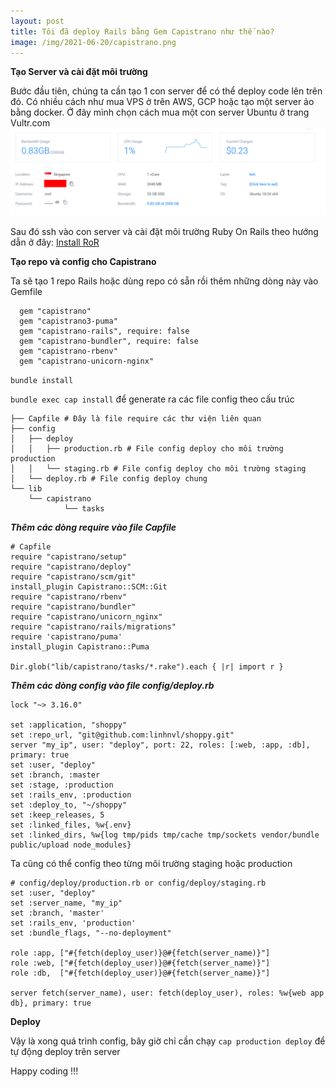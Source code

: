 ```yaml
---
layout: post
title: Tôi đã deploy Rails bằng Gem Capistrano như thế nào?
image: /img/2021-06-20/capistrano.png
---
```



**Tạo Server và cài đặt môi trường**

Bước đầu tiên, chúng ta cần tạo 1 con server để có thể deploy code lên trên đó. Có nhiều cách như mua VPS ở trên AWS, GCP hoặc tạo một server ảo bằng docker. Ở đây mình chọn cách mua một con server Ubuntu ở trang Vultr.com
![Vultr.com](/img/2021-06-20/vps.png)

Sau đó ssh vào con server và cài đặt môi trường Ruby On Rails theo hướng dẫn ở đây:
[Install RoR](https://www.digitalocean.com/community/tutorials/how-to-install-ruby-on-rails-with-rbenv-on-ubuntu-18-04)

**Tạo repo và config cho Capistrano**

Ta sẽ tạo 1 repo Rails hoặc dùng repo có sẵn rồi thêm những dòng này vào Gemfile
```
  gem "capistrano"
  gem "capistrano3-puma"
  gem "capistrano-rails", require: false
  gem "capistrano-bundler", require: false
  gem "capistrano-rbenv"
  gem "capistrano-unicorn-nginx"
```
`bundle install`

`bundle exec cap install` để generate ra các file config theo cấu trúc
```
├── Capfile # Đây là file require các thư viện liên quan
├── config
│   ├── deploy
│   │   ├── production.rb # File config deploy cho môi trường production
│   │   └── staging.rb # File config deploy cho môi trường staging
│   └── deploy.rb # File config deploy chung
└── lib
    └── capistrano
            └── tasks
```
***Thêm các dòng require vào file Capfile***
```
# Capfile
require "capistrano/setup"
require "capistrano/deploy"
require "capistrano/scm/git"
install_plugin Capistrano::SCM::Git
require "capistrano/rbenv"
require "capistrano/bundler"
require "capistrano/unicorn_nginx"
require "capistrano/rails/migrations"
require 'capistrano/puma'
install_plugin Capistrano::Puma

Dir.glob("lib/capistrano/tasks/*.rake").each { |r| import r }
```
***Thêm các dòng config vào file config/deploy.rb***
```
lock "~> 3.16.0"

set :application, "shoppy"
set :repo_url, "git@github.com:linhnvl/shoppy.git"
server "my_ip", user: "deploy", port: 22, roles: [:web, :app, :db], primary: true
set :user, "deploy"
set :branch, :master
set :stage, :production
set :rails_env, :production
set :deploy_to, "~/shoppy"
set :keep_releases, 5
set :linked_files, %w{.env}
set :linked_dirs, %w{log tmp/pids tmp/cache tmp/sockets vendor/bundle public/upload node_modules}
```
Ta cũng có thể config theo từng môi trường staging hoặc production
```
# config/deploy/production.rb or config/deploy/staging.rb
set :user, "deploy"
set :server_name, "my_ip"
set :branch, 'master'
set :rails_env, 'production'
set :bundle_flags, "--no-deployment"

role :app, ["#{fetch(deploy_user)}@#{fetch(server_name)}"]
role :web, ["#{fetch(deploy_user)}@#{fetch(server_name)}"]
role :db,  ["#{fetch(deploy_user)}@#{fetch(server_name)}"]

server fetch(server_name), user: fetch(deploy_user), roles: %w{web app db}, primary: true
```

**Deploy**

Vậy là xong quá trình config, bây giờ chỉ cần chạy `cap production deploy` để tự động deploy trên server



Happy coding !!!
